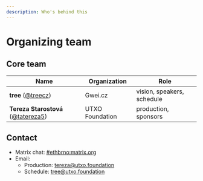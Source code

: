 ```yaml
---
description: Who's behind this
---
```


# Organizing team

## Core team

| Name                                                                | Organization    | Role                       |
| ------------------------------------------------------------------- | --------------- | -------------------------- |
| **tree** ([@treecz](https://twitter.com/treecz))                    | Gwei.cz         | vision, speakers, schedule |
| **Tereza Starostová** ([@tatereza5](https://twitter.com/tatereza5)) | UTXO Foundation | production, sponsors       |

## Contact

* Matrix chat: [#ethbrno:matrix.org](https://matrix.to/#/#ethbrno:matrix.org)
* Email:
  * Production: [tereza@utxo.foundation](mailto:tereza@utxo.foundation)
  * Schedule: [tree@utxo.foundation](mailto:tree@utxo.foundation)

